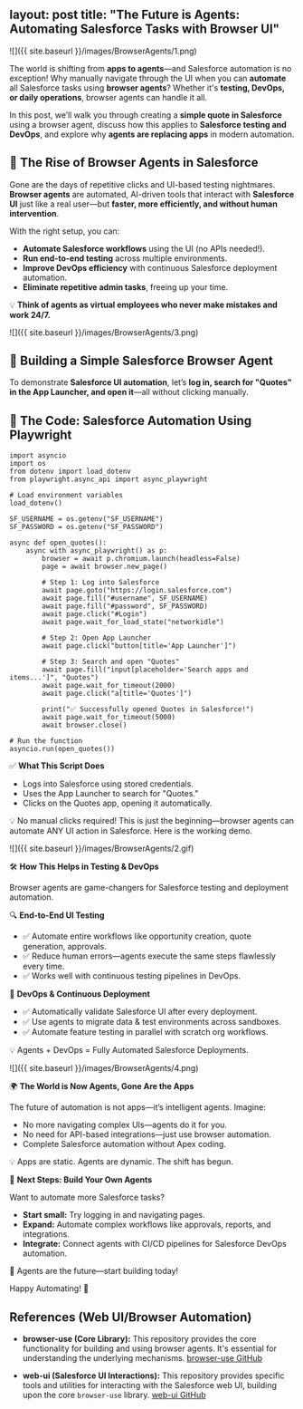 layout: post
title: "The Future is Agents: Automating Salesforce Tasks with Browser UI"
---

![]({{ site.baseurl }}/images/BrowserAgents/1.png)

The world is shifting from **apps to agents**—and Salesforce automation is no exception! Why manually navigate through the UI when you can **automate** all Salesforce tasks using **browser agents**? Whether it's **testing, DevOps, or daily operations**, browser agents can handle it all.

In this post, we’ll walk you through creating a **simple quote in Salesforce** using a browser agent, discuss how this applies to **Salesforce testing and DevOps**, and explore why **agents are replacing apps** in modern automation.

## 🚀 The Rise of Browser Agents in Salesforce

Gone are the days of repetitive clicks and UI-based testing nightmares. **Browser agents** are automated, AI-driven tools that interact with **Salesforce UI** just like a real user—but **faster, more efficiently, and without human intervention**.

With the right setup, you can:
* **Automate Salesforce workflows** using the UI (no APIs needed!).
* **Run end-to-end testing** across multiple environments.
* **Improve DevOps efficiency** with continuous Salesforce deployment automation.
* **Eliminate repetitive admin tasks**, freeing up your time.

💡 **Think of agents as virtual employees who never make mistakes and work 24/7.**

![]({{ site.baseurl }}/images/BrowserAgents/3.png)

## 🔨 Building a Simple Salesforce Browser Agent

To demonstrate **Salesforce UI automation**, let’s **log in, search for "Quotes" in the App Launcher, and open it**—all without clicking manually.

## 📌 The Code: Salesforce Automation Using Playwright

```
import asyncio
import os
from dotenv import load_dotenv
from playwright.async_api import async_playwright

# Load environment variables
load_dotenv()

SF_USERNAME = os.getenv("SF_USERNAME")
SF_PASSWORD = os.getenv("SF_PASSWORD")

async def open_quotes():
    async with async_playwright() as p:
        browser = await p.chromium.launch(headless=False)
        page = await browser.new_page()

        # Step 1: Log into Salesforce
        await page.goto("https://login.salesforce.com")
        await page.fill("#username", SF_USERNAME)
        await page.fill("#password", SF_PASSWORD)
        await page.click("#Login")
        await page.wait_for_load_state("networkidle")

        # Step 2: Open App Launcher
        await page.click("button[title='App Launcher']")
        
        # Step 3: Search and open "Quotes"
        await page.fill("input[placeholder='Search apps and items...']", "Quotes")
        await page.wait_for_timeout(2000)
        await page.click("a[title='Quotes']")

        print("✅ Successfully opened Quotes in Salesforce!")
        await page.wait_for_timeout(5000)
        await browser.close()

# Run the function
asyncio.run(open_quotes())
```

✅ **What This Script Does**

* Logs into Salesforce using stored credentials.
* Uses the App Launcher to search for "Quotes."
* Clicks on the Quotes app, opening it automatically.

💡 No manual clicks required! This is just the beginning—browser agents can automate ANY UI action in Salesforce. Here is the working demo. 

![]({{ site.baseurl }}/images/BrowserAgents/2.gif)

🛠️ **How This Helps in Testing & DevOps**

Browser agents are game-changers for Salesforce testing and deployment automation.

🔍 **End-to-End UI Testing**

* ✅ Automate entire workflows like opportunity creation, quote generation, approvals.
* ✅ Reduce human errors—agents execute the same steps flawlessly every time.
* ✅ Works well with continuous testing pipelines in DevOps.

🚀 **DevOps & Continuous Deployment**

* ✅ Automatically validate Salesforce UI after every deployment.
* ✅ Use agents to migrate data & test environments across sandboxes.
* ✅ Automate feature testing in parallel with scratch org workflows.

💡 Agents + DevOps = Fully Automated Salesforce Deployments.

![]({{ site.baseurl }}/images/BrowserAgents/4.png)

🌍 **The World is Now Agents, Gone Are the Apps**

The future of automation is not apps—it’s intelligent agents. Imagine:

* No more navigating complex UIs—agents do it for you.
* No need for API-based integrations—just use browser automation.
* Complete Salesforce automation without Apex coding.

💡 Apps are static. Agents are dynamic. The shift has begun.

🎯 **Next Steps: Build Your Own Agents**

Want to automate more Salesforce tasks?

* **Start small:** Try logging in and navigating pages.
* **Expand:** Automate complex workflows like approvals, reports, and integrations.
* **Integrate:** Connect agents with CI/CD pipelines for Salesforce DevOps automation.

🚀 Agents are the future—start building today!

Happy Automating! 🤖

## **References (Web UI/Browser Automation)**

* **browser-use (Core Library):** This repository provides the core functionality for building and using browser agents. It's essential for understanding the underlying mechanisms. [browser-use GitHub](https://github.com/browser-use/browser-use)

* **web-ui (Salesforce UI Interactions):** This repository provides specific tools and utilities for interacting with the Salesforce web UI, building upon the core `browser-use` library. [web-ui GitHub](https://github.com/browser-use/web-ui)

